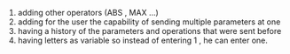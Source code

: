 1. adding other operators (ABS , MAX ...)
2. adding for the user the capability of sending multiple parameters at one 
3. having a history of the parameters and operations that were sent before 
4. having letters as variable so instead of entering 1 , he can enter one. 

